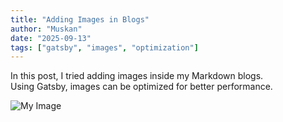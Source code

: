```yaml
---
title: "Adding Images in Blogs"
author: "Muskan"
date: "2025-09-13"
tags: ["gatsby", "images", "optimization"]
---
```

In this post, I tried adding images inside my Markdown blogs.  
Using Gatsby, images can be optimized for better performance.

![My Image](../images/code.png)
